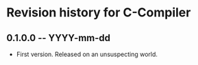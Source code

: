 # Revision history for C-Compiler

## 0.1.0.0 -- YYYY-mm-dd

* First version. Released on an unsuspecting world.
